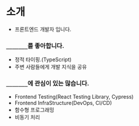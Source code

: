 # 소개
- 프론트엔드 개발자 입니다.

### `_______`를 좋아합니다.
- 정적 타이핑.(TypeScript)
- 주변 사람들에게 개발 지식을 공유

### `_______`에 관심이 있는 많습니다.
- Frontend Testing(React Testing Library, Cypress)
- Frontend InfraStructure(DevOps, CI/CD)
- 함수형 프로그래밍
- 비동기 처리
